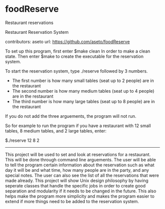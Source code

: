 foodReserve
===========

Restaurant reservations                                  

Restaurant Reservation System

contributors: aseto
url: https://github.com/aseto/foodReserve

To set up this program, first enter
$make clean
In order to make a clean state.  Then enter
$make
to create the executable for the reservation system.

To start the reservation system, type ./reserve followed by 3 numbers.
- The first number is how many small tables (seat up to 2 people) are in the restaurant
- The second number is how many medium tables (seat up to 4 people) are in the restaurant
- The third number is how many large tables (seat up to 8 people) are in the restaurant

If you do not add the three arguements, the program will not run.

So for example to run the program if you have a restaurant with 12 small tables,
8 medium tables, and 2 large tables, enter:

$./reserve 12 8 2

---

This project will be used to set and look at reservations for a restaurant.
This will be done through command line arguements.  The user will be able to
tell the program certain information about the reservation such as what day it
will be and what time, how many people are in the party, and any special notes.
The user can also see the list of all the reservations that were made already.
This project will show Unix design philosophy by having seperate classes that
handle the specific jobs in order to create good separation and modularity if
it needs to be changed in the future.  This also helps make the program more
simplicity and makes the program easier to extend if more things need to be
added to the reservation system.



